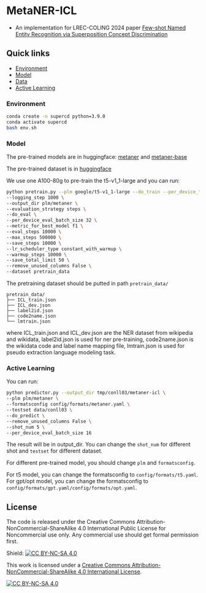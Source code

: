 # MetaNER-ICL

- An implementation for LREC-COLING 2024 paper [Few-shot Named Entity Recognition via Superposition Concept Discrimination](http://arxiv.org/abs/2305.11038)

## Quick links

* [Environment](#Environment)
* [Model](#model)
* [Data](#data)
* [Active Learning](#active-learning)

### Environment

```bash
conda create -n supercd python=3.9.0
conda activate supercd
bash env.sh
```
### Model

The pre-trained models are in huggingface: [metaner](https://huggingface.co/jiawei1998/metaner) and [metaner-base](https://huggingface.co/jiawei1998/metaner-base) 

The pre-trained dataset is in [huggingface](https://huggingface.co/datasets/jiawei1998/metaner-pretraindata)

We use one A100-80g to pre-train the t5-v1_1-large and you can run:

```bash
python pretrain.py --plm google/t5-v1_1-large --do_train --per_device_train_batch_size 8 --learning_rate 5e-5 \
--logging_step 1000 \
--output_dir plm/metaner \
--evaluation_strategy steps \
--do_eval \
--per_device_eval_batch_size 32 \
--metric_for_best_model f1 \
--eval_steps 10000 \
--max_steps 500000 \
--save_steps 10000 \
--lr_scheduler_type constant_with_warmup \
--warmup_steps 10000 \
--save_total_limit 50 \
--remove_unused_columns False \
--dataset pretrain_data 
```
The pretraining dataset should be putted in path `pretrain_data/`
```text
pretrain_data/
├── ICL_train.json
├── ICL_dev.json
├── label2id.json
├── code2name.json
└── lmtrain.json
```
where ICL_train.json and ICL_dev.json are the NER dataset from wikipedia and wikidata, label2id.json is used for ner pre-training, code2name.json is the wikidata code and label name mapping file, lmtrain.json is used for pseudo extraction language modeling task.

### Active Learning
You can run:
```bash
python predictor.py --output_dir tmp/conll03/metaner-icl \
--plm plm/metaner \
--formatsconfig config/formats/metaner.yaml \
--testset data/conll03 \
--do_predict \
--remove_unused_columns False \
--shot_num 5 \
--per_device_eval_batch_size 16
```
The result will be in output_dir. You can change the `shot_num` for different shot and `testset` for different dataset.

For different pre-trained model, you should change `plm` and `formatsconfig`.

For t5 model, you can change the formatsconfig to `config/formats/t5.yaml`. For gpt/opt model, you can change the formatsconfig to `config/formats/gpt.yaml/config/formats/opt.yaml`.

## License

The code is released under the Creative Commons Attribution-NonCommercial-ShareAlike 4.0 International Public License for Noncommercial use only. Any commercial use should get formal permission first.

Shield: [![CC BY-NC-SA 4.0][cc-by-nc-sa-shield]][cc-by-nc-sa]

This work is licensed under a
[Creative Commons Attribution-NonCommercial-ShareAlike 4.0 International License][cc-by-nc-sa].

[![CC BY-NC-SA 4.0][cc-by-nc-sa-image]][cc-by-nc-sa]

[cc-by-nc-sa]: http://creativecommons.org/licenses/by-nc-sa/4.0/
[cc-by-nc-sa-image]: https://licensebuttons.net/l/by-nc-sa/4.0/88x31.png
[cc-by-nc-sa-shield]: https://img.shields.io/badge/License-CC%20BY--NC--SA%204.0-lightgrey.svg